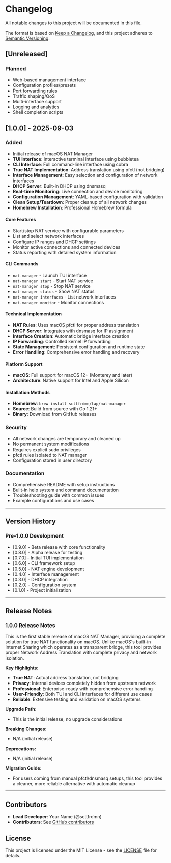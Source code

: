 # Changelog

All notable changes to this project will be documented in this file.

The format is based on [Keep a Changelog](https://keepachangelog.com/en/1.0.0/),
and this project adheres to [Semantic Versioning](https://semver.org/spec/v2.0.0.html).

## [Unreleased]

### Planned
- Web-based management interface
- Configuration profiles/presets
- Port forwarding rules
- Traffic shaping/QoS
- Multi-interface support
- Logging and analytics
- Shell completion scripts

## [1.0.0] - 2025-09-03

### Added
- Initial release of macOS NAT Manager
- **TUI Interface**: Interactive terminal interface using bubbletea
- **CLI Interface**: Full command-line interface using cobra
- **True NAT Implementation**: Address translation using pfctl (not bridging)
- **Interface Management**: Easy selection and configuration of network interfaces
- **DHCP Server**: Built-in DHCP using dnsmasq
- **Real-time Monitoring**: Live connection and device monitoring
- **Configuration Management**: YAML-based configuration with validation
- **Clean Setup/Teardown**: Proper cleanup of all network changes
- **Homebrew Installation**: Professional Homebrew formula

#### Core Features
- Start/stop NAT service with configurable parameters
- List and select network interfaces
- Configure IP ranges and DHCP settings
- Monitor active connections and connected devices
- Status reporting with detailed system information

#### CLI Commands
- `nat-manager` - Launch TUI interface
- `nat-manager start` - Start NAT service
- `nat-manager stop` - Stop NAT service  
- `nat-manager status` - Show NAT status
- `nat-manager interfaces` - List network interfaces
- `nat-manager monitor` - Monitor connections

#### Technical Implementation
- **NAT Rules**: Uses macOS pfctl for proper address translation
- **DHCP Server**: Integrates with dnsmasq for IP assignment
- **Interface Creation**: Automatic bridge interface creation
- **IP Forwarding**: Controlled kernel IP forwarding
- **State Management**: Persistent configuration and runtime state
- **Error Handling**: Comprehensive error handling and recovery

#### Platform Support
- **macOS**: Full support for macOS 12+ (Monterey and later)
- **Architecture**: Native support for Intel and Apple Silicon

#### Installation Methods  
- **Homebrew**: `brew install scttfrdmn/tap/nat-manager`
- **Source**: Build from source with Go 1.21+
- **Binary**: Download from GitHub releases

### Security
- All network changes are temporary and cleaned up
- No permanent system modifications
- Requires explicit sudo privileges
- pfctl rules isolated to NAT manager
- Configuration stored in user directory

### Documentation
- Comprehensive README with setup instructions
- Built-in help system and command documentation  
- Troubleshooting guide with common issues
- Example configurations and use cases

---

## Version History

### Pre-1.0.0 Development
- [0.9.0] - Beta release with core functionality
- [0.8.0] - Alpha release for testing
- [0.7.0] - Initial TUI implementation  
- [0.6.0] - CLI framework setup
- [0.5.0] - NAT engine development
- [0.4.0] - Interface management
- [0.3.0] - DHCP integration
- [0.2.0] - Configuration system
- [0.1.0] - Project initialization

---

## Release Notes

### 1.0.0 Release Notes

This is the first stable release of macOS NAT Manager, providing a complete solution for true NAT functionality on macOS. Unlike macOS's built-in Internet Sharing which operates as a transparent bridge, this tool provides proper Network Address Translation with complete privacy and network isolation.

**Key Highlights:**
- **True NAT**: Actual address translation, not bridging
- **Privacy**: Internal devices completely hidden from upstream network  
- **Professional**: Enterprise-ready with comprehensive error handling
- **User-Friendly**: Both TUI and CLI interfaces for different use cases
- **Reliable**: Extensive testing and validation on macOS systems

**Upgrade Path:**
- This is the initial release, no upgrade considerations

**Breaking Changes:**
- N/A (initial release)

**Deprecations:**
- N/A (initial release)

**Migration Guide:**
- For users coming from manual pfctl/dnsmasq setups, this tool provides a cleaner, more reliable alternative with automatic cleanup

---

## Contributors

- **Lead Developer**: Your Name (@scttfrdmn)
- **Contributors**: See [GitHub contributors](https://github.com/scttfrdmn/macos-nat-manager/graphs/contributors)

## License

This project is licensed under the MIT License - see the [LICENSE](LICENSE) file for details.